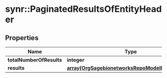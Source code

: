 # synr::PaginatedResultsOfEntityHeader


## Properties
Name | Type | Description | Notes
------------ | ------------- | ------------- | -------------
**totalNumberOfResults** | **integer** |  | [optional] 
**results** | [**array[OrgSagebionetworksRepoModelEntityHeader]**](org.sagebionetworks.repo.model.EntityHeader.md) |  | [optional] 


